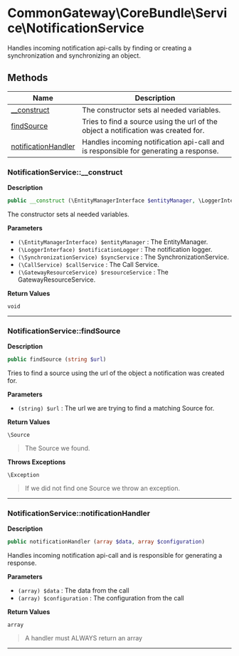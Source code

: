 # CommonGateway\CoreBundle\Service\NotificationService  

Handles incoming notification api-calls by finding or creating a synchronization and synchronizing an object.





## Methods

| Name | Description |
|------|-------------|
|[__construct](#notificationservice__construct)|The constructor sets al needed variables.|
|[findSource](#notificationservicefindsource)|Tries to find a source using the url of the object a notification was created for.|
|[notificationHandler](#notificationservicenotificationhandler)|Handles incoming notification api-call and is responsible for generating a response.|




### NotificationService::__construct  

**Description**

```php
public __construct (\EntityManagerInterface $entityManager, \LoggerInterface $notificationLogger, \SynchronizationService $syncService, \CallService $callService, \GatewayResourceService $resourceService)
```

The constructor sets al needed variables. 

 

**Parameters**

* `(\EntityManagerInterface) $entityManager`
: The EntityManager.  
* `(\LoggerInterface) $notificationLogger`
: The notification logger.  
* `(\SynchronizationService) $syncService`
: The SynchronizationService.  
* `(\CallService) $callService`
: The Call Service.  
* `(\GatewayResourceService) $resourceService`
: The GatewayResourceService.  

**Return Values**

`void`


<hr />


### NotificationService::findSource  

**Description**

```php
public findSource (string $url)
```

Tries to find a source using the url of the object a notification was created for. 

 

**Parameters**

* `(string) $url`
: The url we are trying to find a matching Source for.  

**Return Values**

`\Source`

> The Source we found.


**Throws Exceptions**


`\Exception`
> If we did not find one Source we throw an exception.

<hr />


### NotificationService::notificationHandler  

**Description**

```php
public notificationHandler (array $data, array $configuration)
```

Handles incoming notification api-call and is responsible for generating a response. 

 

**Parameters**

* `(array) $data`
: The data from the call  
* `(array) $configuration`
: The configuration from the call  

**Return Values**

`array`

> A handler must ALWAYS return an array


<hr />

